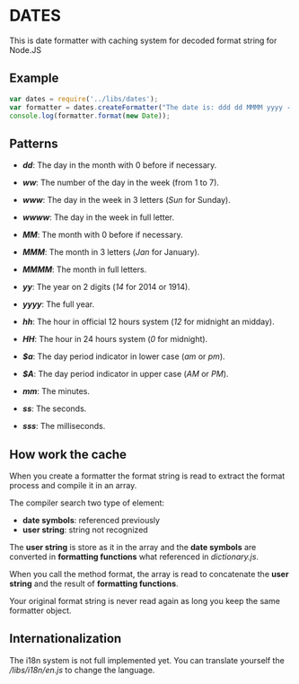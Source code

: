 # DATES

This is date formatter with caching system for decoded format string for Node.JS

## Example
```javascript
var dates = require('../libs/dates');
var formatter = dates.createFormatter("The date is: ddd dd MMMM yyyy - hh:mm:ss.sss $a");
console.log(formatter.format(new Date));
```

## Patterns
* ***dd***: The day in the month with 0 before if necessary.
* ***ww***: The number of  the day in the week (from 1 to 7).
* ***www***: The day in the week in 3 letters (*Sun* for Sunday).
* ***wwww***: The day in the week in full letter.
* ***MM***: The month with 0 before if necessary.
* ***MMM***: The month in 3 letters (*Jan* for January).
* ***MMMM***: The month in full letters.
* ***yy***: The year on 2 digits (*14* for 2014 or 1914).
* ***yyyy***: The full year.

* ***hh***: The hour in official 12 hours system (*12* for midnight an midday).
* ***HH***: The hour in 24 hours system (*0* for midnight).
* ***$a***: The day period indicator in lower case (*am* or *pm*).
* ***$A***: The day period indicator in upper case (*AM* or *PM*).
* ***mm***: The minutes.
* ***ss***: The seconds.
* ***sss***: The milliseconds.

## How work the cache
When you create a formatter the format string is read to extract the format process and compile it in an array.

The compiler search two type of element:
* **date symbols**: referenced previously
* **user string**: string not recognized

The **user string** is store as it in the array and the **date symbols** are converted in **formatting functions** what
referenced in *dictionary.js*.

When you call the method format, the array is read to concatenate the **user string** and the result of **formatting
functions**.

Your original format string is never read again as long you keep the same formatter object.

## Internationalization
The i18n system is not full implemented yet.
You can translate yourself the */libs/i18n/en.js* to change the language.
